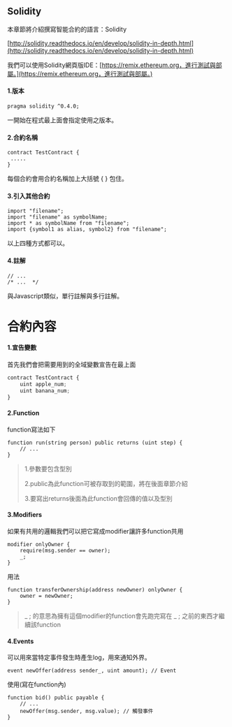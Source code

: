## Solidity

本章節將介紹撰寫智能合約的語言：Solidity

[http://solidity.readthedocs.io/en/develop/solidity-in-depth.html](http://solidity.readthedocs.io/en/develop/solidity-in-depth.html)

我們可以使用Solidity網頁版IDE：[https://remix.ethereum.org，進行測試與部屬。](https://remix.ethereum.org，進行測試與部屬。)

#### 1.版本

```
pragma solidity ^0.4.0;
```

一開始在程式最上面會指定使用之版本。

#### 2.合約名稱

```
contract TestContract {
 .....
}
```

每個合約會用合約名稱加上大括號 { } 包住。

#### 3.引入其他合約

```
import "filename";
import "filename" as symbolName;
import * as symbolName from "filename";
import {symbol1 as alias, symbol2} from "filename";
```

以上四種方式都可以。

#### 4.註解

```
// ...
/* ...  */
```

與Javascript類似，單行註解與多行註解。

# 合約內容

#### 1.宣告變數

首先我們會把需要用到的全域變數宣告在最上面

```js
contract TestContract {
    uint apple_num;
    uint banana_num;  
}
```

#### 2.Function

function寫法如下

```
function run(string person) public returns (uint step) { 
    // ...
}
```

> 1.參數要包含型別
>
> 2.public為此function可被存取到的範圍，將在後面章節介紹
>
> 3.要寫出returns後面為此function會回傳的值以及型別

#### 3.Modifiers

如果有共用的邏輯我們可以把它寫成modifier讓許多function共用

```
modifier onlyOwner {
    require(msg.sender == owner);
    _;
}
```

用法

```
function transferOwnership(address newOwner) onlyOwner { 
    owner = newOwner;
}
```

> \_ ; 的意思為擁有這個modifier的function會先跑完寫在 \_ ; 之前的東西才繼續該function

#### 4.Events

可以用來當特定事件發生時產生log，用來通知外界。

```
event newOffer(address sender_, uint amount); // Event
```

使用\(寫在function內\)

```
function bid() public payable {
    // ...
    newOffer(msg.sender, msg.value); // 觸發事件
}
```



